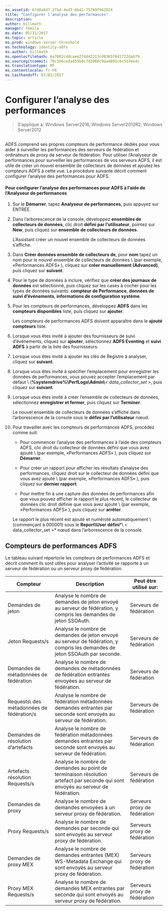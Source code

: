 ```yaml
---
ms.assetid: 67d8a8d7-2fbd-4ed7-bb41-75769f942024
title: "Configurer l’analyse des performances"
description: 
author: billmath
manager: femila
ms.date: 05/31/2017
ms.topic: article
ms.prod: windows-server-threshold
ms.technology: identity-adfs
ms.author: billmath
ms.openlocfilehash: 6a7602cddcaee274d42213cd9365f6d1722dab79
ms.sourcegitcommit: 70c1b6cedad55b9c7d2068c9aa4891c6c533ee4c
ms.translationtype: MT
ms.contentlocale: fr-FR
ms.lasthandoff: 07/03/2017
---
```

# <a name="configure-performance-monitoring"></a>Configurer l’analyse des performances

>S’applique à: Windows Server2016, Windows Server2012R2, Windows Server2012
  
## <a name="bkmk_ConfigurePerfMon"></a>  
ADFS comprend ses propres compteurs de performance dédiés pour vous aider à surveiller les performances des serveurs de fédération et ordinateurs de proxy de serveur de fédération. Pour utiliser l’Analyseur de performances pour surveiller les performances de vos serveurs ADFS, il est utile de créer un nouvel ensemble de collecteurs de données et ajoutez les compteurs ADFS à cette vue. La procédure suivante décrit comment configurer l’analyse des performances pour ADFS.  
  
#### <a name="to-configure-performance-monitoring-for-ad-fs-using-performance-monitor"></a>Pour configurer l’analyse des performances pour ADFS à l’aide de l’Analyseur de performances  
  
1.  Sur le **Démarrer**, tapez **Analyseur de performances**, puis appuyez sur ENTRÉE.  
  
2.  Dans l’arborescence de la console, développez **ensembles de collecteurs de données**, clic droit **défini par l’utilisateur**, pointez sur **New**, puis cliquez sur **ensemble de collecteurs de données**.  
  
    L’Assistant créer un nouvel ensemble de collecteurs de données s’affiche.  
  
3.  Dans **Créer données ensemble de collecteurs de**, pour **nom** tapez un nom pour le nouvel ensemble de collecteurs de données \ (par exemple, «Performances ADFS» \), cliquez sur **créer manuellement \(Advanced\)**, puis cliquez sur **suivant**.  
  
4.  Pour le type de données à inclure, vérifiez que **créer des journaux de données** est sélectionné, puis cliquez sur les cases à cocher pour les types de données suivants: **compteur de Performance**, **données de suivi d’événements**, **informations de configuration système**.  
  
5.  Pour les compteurs de performances, développez **ADFS** dans les **compteurs disponibles** liste, puis cliquez sur **ajouter**.  
  
    Les compteurs de performances ADFS doivent apparaître dans le **ajouté compteurs** liste.  
  
6.  Lorsque vous êtes invité à ajouter des fournisseurs de suivi d’événements, cliquez sur **ajouter**, sélectionnez **ADFS Eventing** et **suivi ADFS** à partir de la liste des fournisseurs.  
  
7.  Lorsque vous êtes invité à ajouter les clés de Registre à analyser, cliquez sur **suivant**.  
  
8.  Lorsque vous êtes invité à spécifier l’emplacement pour enregistrer les données de performances, vous pouvez accepter l’emplacement par défaut \ (**%systemdrive%\\PerfLogs\\Admin\\***< data\_collector\_set >*, puis cliquez sur **suivant**.  
  
9. Lorsque vous êtes invité à créer l’ensemble de collecteurs de données, sélectionnez **enregistrer et fermer**, puis cliquez sur **Terminer**.  
  
    Le nouvel ensemble de collecteurs de données s’affiche dans l’arborescence de la console sous le **défini par l’utilisateur** nœud.  
  
10. Pour travailler avec les compteurs de performances ADFS, procédez comme suit:  
  
    -   Pour commencer l’analyse des performances à l’aide des compteurs ADFS\, clic droit du collecteur de données défini que vous avez ajouté \ (par exemple, «Performances ADFS» \), puis cliquez sur **Démarrer**.  
  
    -   Pour créer un rapport pour afficher les résultats d’analyse des performances, cliquez droit sur le collecteur de données défini que vous avez ajouté \ (par exemple, «Performances ADFS» \), puis cliquez sur **dernier rapport**.  
  
    -   Pour mettre fin à une capture des données de performances afin que vous pouvez afficher le rapport le plus récent, le collecteur de données clic droit définie que vous avez ajouté \ (par exemple, «Performances ADFS» \), puis cliquez sur **arrêter**.  
  
    Le rapport le plus récent est ajouté et numéroté automatiquement \ (commençant à 000001\) sous le **Report\\User défini***\\ < data\_collector\_set >* nœud dans l’arborescence de la console.  
  
## <a name="ad-fs-performance-counters"></a>Compteurs de performances ADFS  
Le tableau suivant répertorie les compteurs de performances ADFS et décrit comment ils sont utiles pour analyser l’activité se rapporte à un serveur de fédération ou un serveur proxy de fédération.  
  
|Compteur|Description|Peut être utilisé sur: 
|-----------|---------------|------------------- 
|Demandes de jeton|Analyse le nombre de demandes de jeton envoyé au serveur de fédération, y compris les demandes de jeton SSOAuth.|Serveurs de fédération 
|Jeton Requests\/s|Analyse le nombre de demandes de jeton envoyé au serveur de fédération, y compris les demandes de jeton SSOAuth par seconde.|Serveurs de fédération  
|Demandes de métadonnées de fédération|Analyse le nombre de demandes de métadonnées de fédération entrantes envoyées au serveur de fédération.|Serveurs de fédération  
|Requests\ des métadonnées de fédération/s|Analyse le nombre de fédération métadonnées demandes entrantes par seconde sont envoyés au serveur de fédération.|Serveurs de fédération  
|Demandes de résolution d’artefacts|Analyse le nombre de fédération métadonnées demandes entrantes par seconde sont envoyés au serveur de fédération.|Serveurs de fédération  
|Artefacts résolution Requests\/s|Analyse le nombre de demandes au point de terminaison résolution artefact par seconde qui sont envoyés au serveur de fédération.|Serveurs de fédération  
|Demandes de proxy|Analyse le nombre de demandes envoyées à un serveur proxy de fédération.|Serveurs proxy de fédération  
|Proxy Requests\/s|Analyse le nombre de demandes par seconde qui sont envoyés au serveur proxy de fédération.|Serveurs proxy de fédération  
|Demandes de proxy MEX|Analyse le nombre de demandes entrantes \(MEX\) WS-Metadata Exchange qui sont envoyés au serveur proxy de fédération.|Serveurs proxy de fédération 
|Proxy MEX Requests\/s|Analyse le nombre de demandes MEX entrantes par seconde qui sont envoyés au serveur proxy de fédération.|Serveurs proxy de fédération  
  

